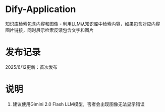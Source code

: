 # Dify-Application
知识库检索包含内容和图像 - 利用LLM从知识库中检索内容，如果包含对应内容图片链接，同时展示检索反馈包含文字和图片
# 发布记录
2025/6/12更新：首次发布
# 说明
1. 建议使用Gimini 2.0 Flash LLM模型，否者会出现图像无法显示错误
